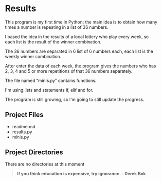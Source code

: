 # Results

This program is my first time in Python; the main idea is to obtain how many times a number is repeating in a list of 36 numbers.

I based the idea in the results of a local lottery who play every week, so each list is the result of the winner combination.

The 36 numbers are separated in 6 list of 6 numbers each, each list is the weekly winner combination.

After enter the data of each week, the program gives the numbers who has 2, 3, 4 and 5 or more repetitions of that 36 numbers separately.

The file named "minis.py" contains functions.

I'm using lists and statements if, elif and for.

The program is still growing, so I'm going to still update the progress.
  

## Project Files
- readme.md
- results.py
- minis.py

## Project Directories
There are no directories at this moment
  
  
> **If you think education is expensive, try ignorance. - Derek Bok**